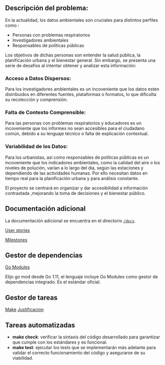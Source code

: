 ## Descripción del problema: 

En la actualidad, los datos ambientales son cruciales para distintos perfiles como :
- Personas con problemas respiratorios
- Investigadores ambientales
- Responsables de políticas públicas
  
Los objetivos de dichas personas son entender la salud pública, la planificación urbana y el bienestar general. Sin embargo, se presenta una serie de desafíos al intentar obtener y analizar esta información:

### Acceso a Datos Dispersos: 
Para los investigadores ambientales es un incoveniente que los datos esten distribuidos en diferentes fuentes, plataformas o formatos, lo que dificulta su recolección y comprensión. 

### Falta de Contexto Comprensible: 
Para las personas con problemas respiratorios y educadores es un incoveniente que los informes no sean accesibles para el ciudadano común, debido a su lenguaje técnico o falta de explicación contextual.

### Variabilidad de los Datos: 
Para los urbanistas, así como responsables de políticas públicas es un incoveniente que los indicadores ambientales, como la calidad del aire o los niveles de polución, varían a lo largo del día, según las estaciones y dependiendo de las actividades humanas. Por ello necesitan datos en tiempo real para la planificación urbana y para análisis constante.

El proyecto se centrará en organizar y dar accesibilidad a información contrastada ,mejorando la toma de decisiones y el bienestar público.

## Documentación adicional
La documentación adicional se encuentra en el directorio [`/docs`](./docs/ob0/README.md).

[User stories](./docs/User-stories.md)

[Milestones](./docs/Milestones.md)

## Gestor de dependencias

[Go Modules](https://go.dev/ref/mod)

Elijo go mod desde Go 1.11, el lenguaje incluye Go Modules como gestor de dependencias integrado. Es el estándar oficial.

## Gestor de tareas

[Make](https://www.gnu.org/software/make/)
[Justificacion](./docs/Justificacion_gestor_tareas.md)

## Tareas automatizadas
- **make check**: verificar la sintaxis del código desarrollado para garantizar que cumple con los estándares y es funcional.  
- **make test**: ejecutar los tests que se implementarán más adelante para validar el correcto funcionamiento del código y asegurarse de su viabilidad.